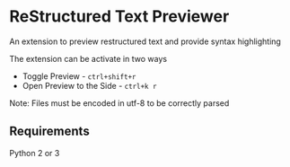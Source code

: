 # ReStructured Text Previewer

An extension to preview restructured text and provide syntax highlighting

The extension can be activate in two ways

* Toggle Preview - `ctrl+shift+r`
* Open Preview to the Side - `ctrl+k r`

Note: Files must be encoded in utf-8 to be correctly parsed

## Requirements

Python 2 or 3
